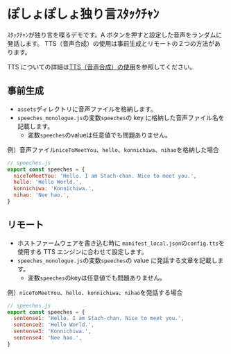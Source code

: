 # ぽしょぽしょ独り言ｽﾀｯｸﾁｬﾝ

ｽﾀｯｸﾁｬﾝが独り言を喋るデモです。A ボタンを押すと設定した音声をランダムに発話します。
TTS（音声合成）の使用は事前生成とリモートの２つの方法があります。

TTS についての詳細は[TTS（音声合成）の使用](../../docs/text-to-speech_ja.md)を参照してください。

## 事前生成

* `assets`ディレクトリに音声ファイルを格納します。
* `speeches_monologue.js`の変数`speeches`の key に格納した音声ファイル名を記載します。
  * 変数`speeches`のvalueは任意値でも問題ありません。

例）音声ファイル`niceToMeetYou`、`hello`、`konnichiwa`、`nihao`を格納した場合

```javascript
// speeches.js
export const speeches = {
  niceToMeetYou: 'Hello. I am Stach-chan. Nice to meet you.',
  hello: 'Hello World.',
  konnichiwa: 'Konnichiwa.',
  nihao: 'Nee hao.',
}
```

## リモート

* ホストファームウェアを書き込む時に `manifest_local.json`の`config.tts`を使用する TTS エンジンに合わせて設定します。
* `speeches_monologue.js`の変数`speeches`の value に発話する文章を記載します。
  * 変数`speeches`のkeyは任意値でも問題ありません。

例）`niceToMeetYou`、`hello`、`konnichiwa`、`nihao`を発話する場合

```javascript
// speeches.js
export const speeches = {
  sentense1: 'Hello. I am Stach-chan. Nice to meet you.',
  sentense2: 'Hello World.',
  sentense3: 'Konnichiwa.',
  sentense4: 'Nee hao.',
}
```
